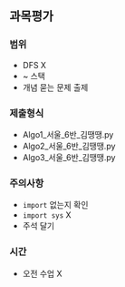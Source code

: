 ## 과목평가

### 범위

- DFS X
- ~ 스택
- 개념 묻는 문제 출제


### 제출형식

- Algo1_서울_6반_김땡땡.py
- Algo2_서울_6반_김땡땡.py
- Algo3_서울_6반_김땡땡.py


### 주의사항

- `import` 없는지 확인
- `import sys` X
- 주석 달기


### 시간

- 오전 수업 X
